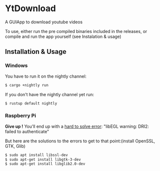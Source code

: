 # YtDownload
A GUIApp to download youtube videos

To use, either run the pre compiled binaries included in the releases, or compile and run the app yourself (see Instalation & usage)


## Installation & Usage

### Windows
You have to run it on the nightly channel:
```bash
$ cargo +nightly run
```
If you don't have the nightly channel yet run:
```bash
$ rustup default nightly
```

### Raspberry Pi

**Give up !** You'll end up with a [hard to solve error](https://raspberrypi.stackexchange.com/questions/61078/qt-applications-dont-work-due-to-libegl): "libEGL warning: DRI2: failed to authenticate"

But here are the solutions to the errors to get to that point:(install OpenSSL, GTK, Glib)
```bash
$ sudo apt install libssl-dev
$ sudo apt-get install libgtk-3-dev
$ sudo apt-get install libglib2.0-dev
```

